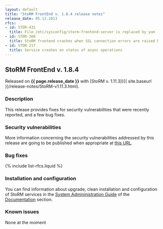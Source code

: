 ```yaml
---
layout: default
title: "StoRM FrontEnd v. 1.8.4 release notes"
release_date: 05.12.2013
rfcs:
- id: STOR-431
  title: File /etc/sysconfig/storm-frontend-server is replaced by yum
- id: STOR-368
  title: StoRM frontend crashes when SSL connection errors are raised by argus pep_client library
- id: STOR-217
  title: Service crashes on status of async operations
---
```


## StoRM FrontEnd v. 1.8.4

Released on **{{ page.release_date }}** with [StoRM v. 1.11.3]({{ site.baseurl }}/release-notes/StoRM-v1.11.3.html).

### Description

This release provides fixes for security vulnerabilities that were recently reported, and a few bug fixes.

### Security vulnerabilities

More information concerning the security vulnerabilities addressed by this release are going to be published when appropriate at [this URL](https://wiki.egi.eu/wiki/SVG:Advisory-SVG-2012-4598).

### Bug fixes

{% include list-rfcs.liquid %}

### Installation and configuration

You can find information about upgrade, clean installation and configuration of StoRM services in the [System Admininistration Guide][storm-sysadmin-guide] of the [Documentation][storm-documentation] section.

### Known issues

None at the moment

[storm-documentation]: {{site.baseurl}}/documentation.html
[storm-sysadmin-guide]: {{site.baseurl}}/documentation/sysadmin-guide/1.11.3
